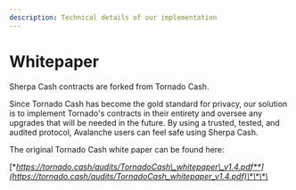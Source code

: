 ```yaml
---
description: Technical details of our implementation
---
```


# Whitepaper

Sherpa Cash contracts are forked from Tornado Cash.  
  
Since Tornado Cash has become the gold standard for privacy, our solution is to implement Tornado's contracts in their entirety and oversee any upgrades that will be needed in the future. By using a trusted, tested, and audited protocol, Avalanche users can feel safe using Sherpa Cash.

The original Tornado Cash white paper can be found here:

[**https://tornado.cash/audits/TornadoCash\_whitepaper\_v1.4.pdf**](https://tornado.cash/audits/TornadoCash_whitepaper_v1.4.pdf)\*\*\*\*



